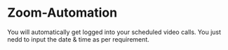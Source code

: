 # Zoom-Automation
You will automatically get logged into your scheduled video calls. You just nedd to input the date & time as per requirement.
